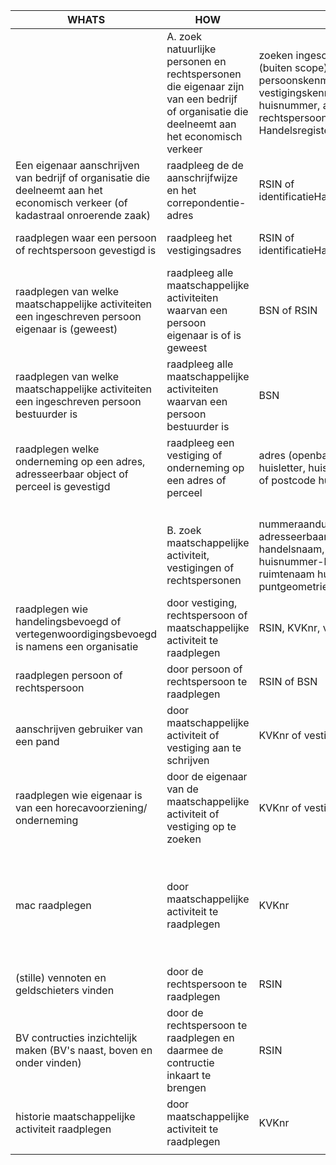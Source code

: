 | WHATS                                                                                                                          | HOW                                                                                                                                      | INPUT                                                                                                                                                                                                                            | OUTPUT                                                                                                                                                                                                                                                          | GOALS                                                                                                                                       | STORIES |       |     |     |     |       |     |     |    |    |  |  |  |  |  |  |  |  |  |  |  |  |  |  |  |  |  |  |  |  |  |  |  |  |  |  |  |
|--------------------------------------------------------------------------------------------------------------------------------|------------------------------------------------------------------------------------------------------------------------------------------|----------------------------------------------------------------------------------------------------------------------------------------------------------------------------------------------------------------------------------|-----------------------------------------------------------------------------------------------------------------------------------------------------------------------------------------------------------------------------------------------------------------|---------------------------------------------------------------------------------------------------------------------------------------------|---------|-------|-----|-----|-----|-------|-----|-----|----|----|--|--|--|--|--|--|--|--|--|--|--|--|--|--|--|--|--|--|--|--|--|--|--|--|--|--|--|
|                                                                                                                                | A. zoek natuurlijke personen en rechtspersonen die eigenaar zijn van een bedrijf of organisatie die deelneemt aan het economisch verkeer | zoeken ingeschreven natuurlijke personen (buiten scope) free query search op persoonskenmerken (naam, zetel) en vestigingskenmerken (postcode huisnummer, adreskenmerken) van rechtspersoon en HandelsregisterNatuurlijkPersoon  | rechtspersonen en HandelsregisterNatuurlijkPersonen                                                                                                                                                                                                             | identificatie rechtspersoon (RSIN) of HandelsregisterNatuurlijkPersoon identificatie vinden om als padparameter/queryparameter te gebruiken | BUS14   | BUS11 | #11 | #10 | #7  | #5    | #3  | #2  | #1 |    |  |  |  |  |  |  |  |  |  |  |  |  |  |  |  |  |  |  |  |  |  |  |  |  |  |  |  |
| Een eigenaar aanschrijven van bedrijf of organisatie die deelneemt aan het economisch verkeer (of kadastraal onroerende zaak)  | raadpleeg de de aanschrijfwijze en het correpondentie-adres                                                                              | RSIN of identificatieHandelsregisterNatuurlijkPersoon                                                                                                                                                                            | aanschrijfwijze en correspondentie-adres van rechtspersoon of handelsRegisterNatuurlijkePersoon                                                                                                                                                                 | eigenaar bedrijf, organisatie of kadastraal onroerende zaak aanschrijven                                                                    | BUS14   | BUS11 | #11 | #10 | #7  | #5    | #3  | #2  | #1 | #4 |  |  |  |  |  |  |  |  |  |  |  |  |  |  |  |  |  |  |  |  |  |  |  |  |  |  |  |
| raadplegen waar een persoon of rechtspersoon gevestigd is                                                                      | raadpleeg het vestigingsadres                                                                                                            | RSIN of identificatieHandelsregisterNatuurlijkPersoon                                                                                                                                                                            | vestigingsadres                                                                                                                                                                                                                                                 | raadplegen vestigingsadres van een persoon (om te controleren of iemand belanghebbend is)                                                   | #1      |       |     |     |     |       |     |     |    |    |  |  |  |  |  |  |  |  |  |  |  |  |  |  |  |  |  |  |  |  |  |  |  |  |  |  |  |
| raadplegen van welke maatschappelijke activiteiten een ingeschreven persoon eigenaar is (geweest)                              | raadpleeg alle maatschappelijke activiteiten waarvan een persoon eigenaar is of is geweest                                               | BSN of RSIN                                                                                                                                                                                                                      | maatschappelijke activiteiten waarvan een persoon eigenaar is, of is geweest inclusief juridische vorm                                                                                                                                                          | (overzicht van) maatschappelijke activiteiten vinden waarvan een persoon eigenaar is of is geweest                                          | #9      | #8    | #2  | #13 | #18 | BUS19 | 33  |     |    |    |  |  |  |  |  |  |  |  |  |  |  |  |  |  |  |  |  |  |  |  |  |  |  |  |  |  |  |
| raadplegen van welke maatschappelijke activiteiten een ingeschreven persoon bestuurder is                                      | raadpleeg alle maatschappelijke activiteiten waarvan een persoon bestuurder is                                                           | BSN                                                                                                                                                                                                                              | maatschappelijke activiteiten waarvan een persoon bestuurder is                                                                                                                                                                                                 | bevoegdheid controleren                                                                                                                     | #2      | 33    |     |     |     |       |     |     |    |    |  |  |  |  |  |  |  |  |  |  |  |  |  |  |  |  |  |  |  |  |  |  |  |  |  |  |  |
| raadplegen welke onderneming op een adres, adresseerbaar object of perceel is gevestigd                                        | raadpleeg een vestiging of onderneming op een adres of perceel                                                                           | adres (openbare ruimtenaam, huisnummer, huisletter, huislettertoevoeging, woonplaats) of postcode huisnummer, punt op de kaart                                                                                                   | vestigingen op het adres of perceel                                                                                                                                                                                                                             | raadplegen wie er op een adres of perceel gevestigd is                                                                                      | #6      |       |     |     |     |       |     |     |    |    |  |  |  |  |  |  |  |  |  |  |  |  |  |  |  |  |  |  |  |  |  |  |  |  |  |  |  |
|                                                                                                                                |                                                                                                                                          |                                                                                                                                                                                                                                  |                                                                                                                                                                                                                                                                 |                                                                                                                                             |         |       |     |     |     |       |     |     |    |    |  |  |  |  |  |  |  |  |  |  |  |  |  |  |  |  |  |  |  |  |  |  |  |  |  |  |  |
|                                                                                                                                |                                                                                                                                          |                                                                                                                                                                                                                                  |                                                                                                                                                                                                                                                                 |                                                                                                                                             |         |       |     |     |     |       |     |     |    |    |  |  |  |  |  |  |  |  |  |  |  |  |  |  |  |  |  |  |  |  |  |  |  |  |  |  |  |
|                                                                                                                                |                                                                                                                                          |                                                                                                                                                                                                                                  |                                                                                                                                                                                                                                                                 |                                                                                                                                             |         |       |     |     |     |       |     |     |    |    |  |  |  |  |  |  |  |  |  |  |  |  |  |  |  |  |  |  |  |  |  |  |  |  |  |  |  |
|                                                                                                                                |                                                                                                                                          |                                                                                                                                                                                                                                  |                                                                                                                                                                                                                                                                 |                                                                                                                                             |         |       |     |     |     |       |     |     |    |    |  |  |  |  |  |  |  |  |  |  |  |  |  |  |  |  |  |  |  |  |  |  |  |  |  |  |  |
|                                                                                                                                | B. zoek maatschappelijke activiteit, vestigingen of rechtspersonen                                                                       | nummeraanduidingidentificatie, BAGID adresseerbaar object, free query op handelsnaam, zetel, postcode + huisnummer-letter-toevoeging, openbare ruimtenaam huisnummer-letter-toevoeging,   puntgeometrie (pand?)                  | maatschappelijke activiteiten, rechtspersonen of vestigingen                                                                                                                                                                                                    | maatschappelijke activiteiten, rechtspersonen of vestigingen vinden                                                                         | #10     | #11   |     |     |     |       |     |     |    |    |  |  |  |  |  |  |  |  |  |  |  |  |  |  |  |  |  |  |  |  |  |  |  |  |  |  |  |
| raadplegen wie handelingsbevoegd of vertegenwoordigingsbevoegd is namens een organisatie                                       | door vestiging, rechtspersoon of maatschappelijke activiteit te raadplegen                                                               | RSIN, KVKnr, vestigingsnummer                                                                                                                                                                                                    | vestiging, rechtspersoon of maatschappelijke activiteit inclusief handelingsbevoegde en vertegenwoordigingsbevoegde personen                                                                                                                                    | handelingsbevoegde en vertegenwoordigingsbevoegde personen vinden van een organisatie                                                       | #2      | #3    | #20 | #31 |     |       |     |     |    |    |  |  |  |  |  |  |  |  |  |  |  |  |  |  |  |  |  |  |  |  |  |  |  |  |  |  |  |
| raadplegen persoon of rechtspersoon                                                                                            | door persoon of rechtspersoon te raadplegen                                                                                              | RSIN of BSN                                                                                                                                                                                                                      | rechtspersoon of persoon met maatschappelijke activiteit                                                                                                                                                                                                        | controleren bestaan (om aan te verhuren of bepalen of aan de voorwaarden wordt voldaan)                                                     | #4      | #12   | #15 | #31 |     |       |     |     |    |    |  |  |  |  |  |  |  |  |  |  |  |  |  |  |  |  |  |  |  |  |  |  |  |  |  |  |  |
| aanschrijven gebruiker van een pand                                                                                            | door maatschappelijke activiteit of vestiging aan te schrijven                                                                           | KVKnr of vestigngsnummer                                                                                                                                                                                                         | maatschappelijke activiteit of vestiging                                                                                                                                                                                                                        | gebruiker van een pand aanschrijven                                                                                                         | #10     |       |     |     |     |       |     |     |    |    |  |  |  |  |  |  |  |  |  |  |  |  |  |  |  |  |  |  |  |  |  |  |  |  |  |  |  |
| raadplegen wie eigenaar is van een horecavoorziening/ onderneming                                                              | door de eigenaar van de maatschappelijke activiteit of vestiging op te zoeken                                                            | KVKnr of vestigingsnummer                                                                                                                                                                                                        | maatschappelijke activiteit of vestiging met identiticatie van de eiegnaar (persoon)                                                                                                                                                                            | eigenaren opzoeken                                                                                                                          | #12     | #20   | #31 |     |     |       |     |     |    |    |  |  |  |  |  |  |  |  |  |  |  |  |  |  |  |  |  |  |  |  |  |  |  |  |  |  |  |
| mac raadplegen                                                                                                                 | door maatschappelijke activiteit te raadplegen                                                                                           | KVKnr                                                                                                                                                                                                                            | maatschappelijke activiteit met vestigingsnaam, hoofdadres, rechtsvorm, soort onderneming, activiteiten, oprichtingsdatum, eigenaar/aandeelhouders, bestuurders en contactgegevens, onder welke branche de mac valt, datum inschrijving en datum uitschrijving  | uitvoeren bibop toets                                                                                                                       | #BUS16  | #19   | #20 | #31 | #30 | #29   | #26 | #25 |    |    |  |  |  |  |  |  |  |  |  |  |  |  |  |  |  |  |  |  |  |  |  |  |  |  |  |  |  |
| (stille) vennoten en geldschieters vinden                                                                                      | door de rechtspersoon te raadplegen                                                                                                      | RSIN                                                                                                                                                                                                                             | vennoten, aandeelhouders etc.                                                                                                                                                                                                                                   | stille vennoten vinden                                                                                                                      | #31     | #27   |     |     |     |       |     |     |    |    |  |  |  |  |  |  |  |  |  |  |  |  |  |  |  |  |  |  |  |  |  |  |  |  |  |  |  |
| BV contructies inzichtelijk maken (BV's naast, boven en onder vinden)                                                          | door de rechtspersoon te raadplegen en daarmee de contructie inkaart te brengen                                                          | RSIN                                                                                                                                                                                                                             | holdings vinden en hun aandeel in andere BV's                                                                                                                                                                                                                   | BV constructies inzichtelijk maken                                                                                                          | #28     |       |     |     |     |       |     |     |    |    |  |  |  |  |  |  |  |  |  |  |  |  |  |  |  |  |  |  |  |  |  |  |  |  |  |  |  |
| historie maatschappelijke activiteit raadplegen                                                                                | door maatschappelijke activiteit te raadplegen                                                                                           | KVKnr                                                                                                                                                                                                                            | nader te bepalen                                                                                                                                                                                                                                                | uitvoeren bibop toets                                                                                                                       | #17     | #33   |     |     |     |       |     |     |    |    |  |  |  |  |  |  |  |  |  |  |  |  |  |  |  |  |  |  |  |  |  |  |  |  |  |  |  |
|                                                                                                                                |                                                                                                                                          |                                                                                                                                                                                                                                  |                                                                                                                                                                                                                                                                 |                                                                                                                                             |         |       |     |     |     |       |     |     |    |    |  |  |  |  |  |  |  |  |  |  |  |  |  |  |  |  |  |  |  |  |  |  |  |  |  |  |  |
